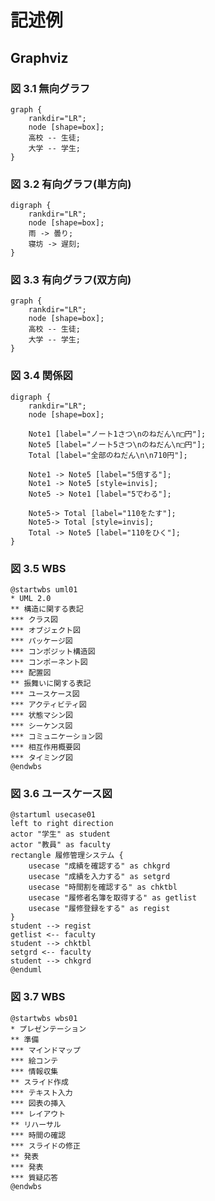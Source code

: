 # 記述例

## Graphviz

### 図 3.1 無向グラフ

```graphviz
graph {
    rankdir="LR";
    node [shape=box];
    高校 -- 生徒;
    大学 -- 学生; 
}
```

### 図 3.2 有向グラフ(単方向)

```graphviz
digraph {
    rankdir="LR";
    node [shape=box];
    雨 -> 曇り;
    寝坊 -> 遅刻;
}
```

### 図 3.3 有向グラフ(双方向)

```graphviz
graph {
    rankdir="LR";
    node [shape=box];
    高校 -- 生徒;
    大学 -- 学生; 
}
```

### 図 3.4 関係図

```graphviz
digraph {
    rankdir="LR";
    node [shape=box];

    Note1 [label="ノート1さつ\nのねだん\n□円"];
    Note5 [label="ノート5さつ\nのねだん\n□円"];
    Total [label="全部のねだん\n\n710円"];
    
    Note1 -> Note5 [label="5倍する"];
    Note1 -> Note5 [style=invis];
    Note5 -> Note1 [label="5でわる"];

    Note5-> Total [label="110をたす"];
    Note5-> Total [style=invis];
    Total -> Note5 [label="110をひく"];
}
```

### 図 3.5 WBS

```plantUML
@startwbs uml01
* UML 2.0 
** 構造に関する表記
*** クラス図
*** オブジェクト図
*** パッケージ図
*** コンポジット構造図
*** コンポーネント図
*** 配置図
** 振舞いに関する表記
*** ユースケース図
*** アクティビティ図
*** 状態マシン図
*** シーケンス図
*** コミュニケーション図
*** 相互作用概要図
*** タイミング図
@endwbs
```

### 図 3.6 ユースケース図

```plantUML
@startuml usecase01
left to right direction
actor "学生" as student
actor "教員" as faculty
rectangle 履修管理システム {
    usecase "成績を確認する" as chkgrd
    usecase "成績を入力する" as setgrd
    usecase "時間割を確認する" as chktbl
    usecase "履修者名簿を取得する" as getlist
    usecase "履修登録をする" as regist
}
student --> regist
getlist <-- faculty
student --> chktbl
setgrd <-- faculty
student --> chkgrd
@enduml
```

### 図 3.7 WBS

```plantUML
@startwbs wbs01
* プレゼンテーション
** 準備
*** マインドマップ
*** 絵コンテ
*** 情報収集
** スライド作成
*** テキスト入力
*** 図表の挿入
*** レイアウト
** リハーサル
*** 時間の確認
*** スライドの修正
** 発表
*** 発表
*** 質疑応答
@endwbs
```
